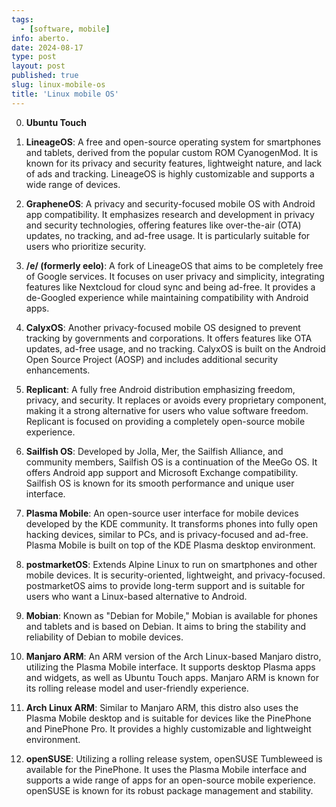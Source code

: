 ```yaml
---
tags:
  - [software, mobile]
info: aberto.
date: 2024-08-17
type: post
layout: post
published: true
slug: linux-mobile-os
title: 'Linux mobile OS'
---
```


0. **Ubuntu Touch**

1. **LineageOS**: A free and open-source operating system for smartphones and tablets, derived from the popular custom ROM CyanogenMod. It is known for its privacy and security features, lightweight nature, and lack of ads and tracking. LineageOS is highly customizable and supports a wide range of devices.

2. **GrapheneOS**: A privacy and security-focused mobile OS with Android app compatibility. It emphasizes research and development in privacy and security technologies, offering features like over-the-air (OTA) updates, no tracking, and ad-free usage. It is particularly suitable for users who prioritize security.

3. **/e/ (formerly eelo)**: A fork of LineageOS that aims to be completely free of Google services. It focuses on user privacy and simplicity, integrating features like Nextcloud for cloud sync and being ad-free. It provides a de-Googled experience while maintaining compatibility with Android apps.

4. **CalyxOS**: Another privacy-focused mobile OS designed to prevent tracking by governments and corporations. It offers features like OTA updates, ad-free usage, and no tracking. CalyxOS is built on the Android Open Source Project (AOSP) and includes additional security enhancements.

5. **Replicant**: A fully free Android distribution emphasizing freedom, privacy, and security. It replaces or avoids every proprietary component, making it a strong alternative for users who value software freedom. Replicant is focused on providing a completely open-source mobile experience.

6. **Sailfish OS**: Developed by Jolla, Mer, the Sailfish Alliance, and community members, Sailfish OS is a continuation of the MeeGo OS. It offers Android app support and Microsoft Exchange compatibility. Sailfish OS is known for its smooth performance and unique user interface.

7. **Plasma Mobile**: An open-source user interface for mobile devices developed by the KDE community. It transforms phones into fully open hacking devices, similar to PCs, and is privacy-focused and ad-free. Plasma Mobile is built on top of the KDE Plasma desktop environment.

8. **postmarketOS**: Extends Alpine Linux to run on smartphones and other mobile devices. It is security-oriented, lightweight, and privacy-focused. postmarketOS aims to provide long-term support and is suitable for users who want a Linux-based alternative to Android.

9. **Mobian**: Known as "Debian for Mobile," Mobian is available for phones and tablets and is based on Debian. It aims to bring the stability and reliability of Debian to mobile devices.

10. **Manjaro ARM**: An ARM version of the Arch Linux-based Manjaro distro, utilizing the Plasma Mobile interface. It supports desktop Plasma apps and widgets, as well as Ubuntu Touch apps. Manjaro ARM is known for its rolling release model and user-friendly experience.

11. **Arch Linux ARM**: Similar to Manjaro ARM, this distro also uses the Plasma Mobile desktop and is suitable for devices like the PinePhone and PinePhone Pro. It provides a highly customizable and lightweight environment.

12. **openSUSE**: Utilizing a rolling release system, openSUSE Tumbleweed is available for the PinePhone. It uses the Plasma Mobile interface and supports a wide range of apps for an open-source mobile experience. openSUSE is known for its robust package management and stability.
